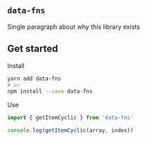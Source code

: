 ## `data-fns`

Single paragraph about why this library exists

## Get started

Install

```bash
yarn add data-fns
# or
npm install --save data-fns
```

Use

```typescript
import { getItemCyclic } from 'data-fns'

console.log(getItemCyclic(array, index))
```
